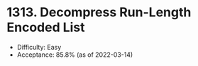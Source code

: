 # 1313. Decompress Run-Length Encoded List
- Difficulty: Easy
- Acceptance: 85.8% (as of 2022-03-14)
